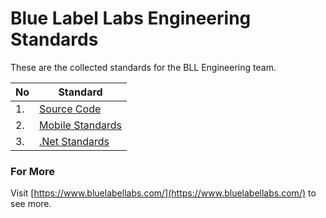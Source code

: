 # Blue Label Labs Engineering Standards
These are the collected standards for the BLL Engineering team.

| No | Standard 
| ------------- | ------------- 
| 1. | [Source Code](standards/BLL-Source-Standards.md)
| 2. | [Mobile Standards](standards/BLL-Mobile-Standards.md)
| 3. | [.Net Standards](standards/BLL-Net-Standards.md)

### For More
Visit [https://www.bluelabellabs.com/](https://www.bluelabellabs.com/) to see more.
